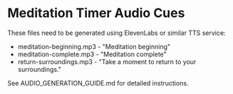 # Meditation Timer Audio Cues

These files need to be generated using ElevenLabs or similar TTS service:

- meditation-beginning.mp3 - "Meditation beginning"
- meditation-complete.mp3 - "Meditation complete"
- return-surroundings.mp3 - "Take a moment to return to your surroundings."

See AUDIO_GENERATION_GUIDE.md for detailed instructions.
